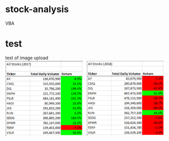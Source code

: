 # stock-analysis
VBA
# test
test of image upload
![2017_2018 Results](https://github.com/honoruru/stock-analysis/blob/main/2017_2018%20Results.png)

